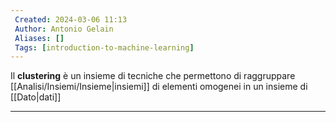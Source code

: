 ```yaml
---
 Created: 2024-03-06 11:13
 Author: Antonio Gelain
 Aliases: []
 Tags: [introduction-to-machine-learning]
---
```


Il **clustering** è un insieme di tecniche che permettono di raggruppare [[Analisi/Insiemi/Insieme|insiemi]] di elementi omogenei in un insieme di [[Dato|dati]]

---

